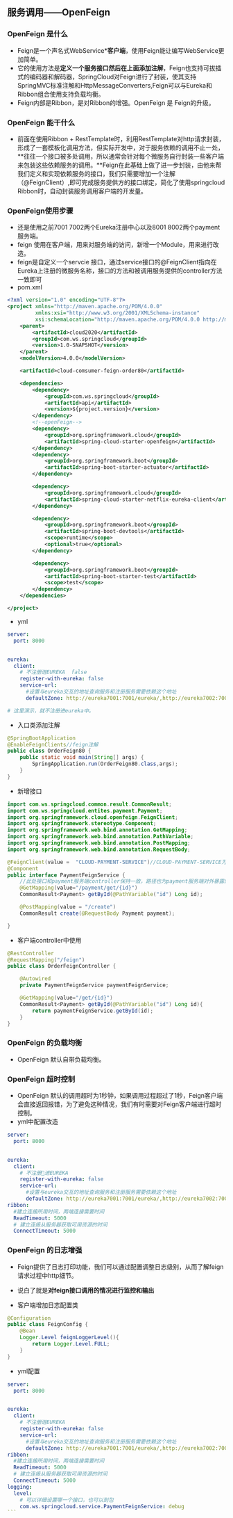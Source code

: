 ## 服务调用——OpenFeign

### OpenFeign 是什么
+ Feign是一个声名式WebService***客户端**，使用Feign能让编写WebService更加简单。
+ 它的使用方法是**定义一个服务接口然后在上面添加注解**，Feign也支持可拔插式的编码器和解码器，SpringCloud对Feign进行了封装，使其支持SpringMVC标准注解和HttpMessageConverters,Feign可以与Eureka和Ribbon组合使用支持负载均衡。
+ Feign内部是Ribbon，是对Ribbon的增强。OpenFeign  是 Feign的升级。

### OpenFeign 能干什么
+ 前面在使用Ribbon + RestTemplate时，利用RestTemplate对http请求封装，形成了一套模板化调用方法，但实际开发中，对于服务依赖的调用不止一处，**往往一个接口被多处调用，所以通常会针对每个微服务自行封装一些客户端来包装这些依赖服务的调用。**Feign在此基础上做了进一步封装，由他来帮我们定义和实现依赖服务的接口，我们只需要增加一个注解（@FeignClient）,即可完成服务提供方的接口绑定，简化了使用springcloud Ribbon时，自动封装服务调用客户端的开发量。

### OpenFeign使用步骤
+ 还是使用之前7001 7002两个Eureka注册中心以及8001 8002两个payment服务端。
+ feign 使用在客户端，用来对服务端的访问，新增一个Module，用来进行改造。
+ feign是自定义一个servcie 接口，通过service接口的@FeignClient指向在Eureka上注册的微服务名称，接口的方法和被调用服务提供的controller方法一致即可
+ pom.xml
````xml
<?xml version="1.0" encoding="UTF-8"?>
<project xmlns="http://maven.apache.org/POM/4.0.0"
         xmlns:xsi="http://www.w3.org/2001/XMLSchema-instance"
         xsi:schemaLocation="http://maven.apache.org/POM/4.0.0 http://maven.apache.org/xsd/maven-4.0.0.xsd">
    <parent>
        <artifactId>cloud2020</artifactId>
        <groupId>com.ws.springcloud</groupId>
        <version>1.0-SNAPSHOT</version>
    </parent>
    <modelVersion>4.0.0</modelVersion>

    <artifactId>cloud-comsumer-feign-order80</artifactId>

    <dependencies>
        <dependency>
            <groupId>com.ws.springcloud</groupId>
            <artifactId>api</artifactId>
            <version>${project.version}</version>
        </dependency>
        <!--openFeign-->
        <dependency>
            <groupId>org.springframework.cloud</groupId>
            <artifactId>spring-cloud-starter-openfeign</artifactId>
        </dependency>
        <dependency>
            <groupId>org.springframework.boot</groupId>
            <artifactId>spring-boot-starter-actuator</artifactId>
        </dependency>

        <dependency>
            <groupId>org.springframework.cloud</groupId>
            <artifactId>spring-cloud-starter-netflix-eureka-client</artifactId>
        </dependency>

        <dependency>
            <groupId>org.springframework.boot</groupId>
            <artifactId>spring-boot-devtools</artifactId>
            <scope>runtime</scope>
            <optional>true</optional>
        </dependency>

        <dependency>
            <groupId>org.springframework.boot</groupId>
            <artifactId>spring-boot-starter-test</artifactId>
            <scope>test</scope>
        </dependency>
    </dependencies>

</project>
````

+ yml
````yml
server:
  port: 8000


eureka:
  client:
    # 不注册进EUREKA  false
    register-with-eureka: false
    service-url:
      #设置与eureka交互的地址查询服务和注册服务需要依赖这个地址
      defaultZone: http://eureka7001:7001/eureka/,http://eureka7002:7002/eureka/

# 这里演示，就不注册进eureka中。
````

+ 入口类添加注解
````java
@SpringBootApplication
@EnableFeignClients//feign注解
public class OrderFeign80 {
    public static void main(String[] args) {
        SpringApplication.run(OrderFeign80.class,args);
    }
}
````

+ 新增接口
````java
import com.ws.springcloud.common.result.CommonResult;
import com.ws.springcloud.entites.payment.Payment;
import org.springframework.cloud.openfeign.FeignClient;
import org.springframework.stereotype.Component;
import org.springframework.web.bind.annotation.GetMapping;
import org.springframework.web.bind.annotation.PathVariable;
import org.springframework.web.bind.annotation.PostMapping;
import org.springframework.web.bind.annotation.RequestBody;

@FeignClient(value =  "CLOUD-PAYMENT-SERVICE")//CLOUD-PAYMENT-SERVICE为Eureka上注册的，payment服务端名词
@Component
public interface PaymentFeignService {
    //此处接口和payment服务端controller保持一致，路径也为payment服务端对外暴露的路径
    @GetMapping(value="/payment/get/{id}")
    CommonResult<Payment> getById(@PathVariable("id") Long id);

    @PostMapping(value = "/create")
    CommonResult create(@RequestBody Payment payment);

}
````

+ 客户端controller中使用
````java
@RestController
@RequestMapping("/feign")
public class OrderFeignController {

    @Autowired
    private PaymentFeignService paymentFeignService;

    @GetMapping(value="/get/{id}")
    CommonResult<Payment> getById(@PathVariable("id") Long id){
        return paymentFeignService.getById(id);
    }
}
````

### OpenFeign 的负载均衡
+ OpenFeign 默认自带负载均衡。

### OpenFeign 超时控制
+ OpenFeign 默认的调用超时为1秒钟，如果调用过程超过了1秒，Feign客户端会直接返回报错，为了避免这种情况，我们有时需要对Feign客户端进行超时控制。
+ yml中配置改造
````yml
server:
  port: 8000


eureka:
  client:
    # 不注册🥇进EUREKA
    register-with-eureka: false
    service-url:
      #设置与eureka交互的地址查询服务和注册服务需要依赖这个地址
      defaultZone: http://eureka7001:7001/eureka/,http://eureka7002:7002/eureka/
ribbon:
  #建立连接所用时间，两端连接需要时间
  ReadTimeout: 5000
  # 建立连接从服务器获取可用资源的时间
  ConnectTimeout: 5000

````

### OpenFeign 的日志增强
+ Feign提供了日志打印功能，我们可以通过配置调整日志级别，从而了解feign请求过程中http细节。
+ 说白了就是**对feign接口调用的情况进行监控和输出**

+ 客户端增加日志配置类
````java
@Configuration
public class FeignConfig {
    @Bean
    Logger.Level feignLoggerLevel(){
        return Logger.Level.FULL;
    }
}
````

+ yml配置
````yml
server:
  port: 8000


eureka:
  client:
    # 不注册进EUREKA
    register-with-eureka: false
    service-url:
      #设置与eureka交互的地址查询服务和注册服务需要依赖这个地址
      defaultZone: http://eureka7001:7001/eureka/,http://eureka7002:7002/eureka/
ribbon:
  #建立连接所用时间，两端连接需要时间
  ReadTimeout: 5000
  # 建立连接从服务器获取可用资源的时间
  ConnectTimeout: 5000
logging:
  level:
    # 可以详细设置哪一个接口，也可以到包
    com.ws.springcloud.service.PaymentFeignService: debug
```
